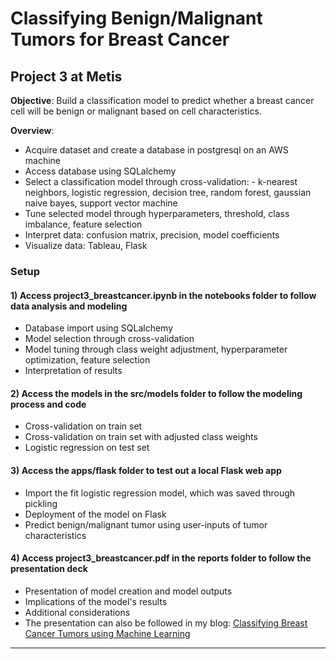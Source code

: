 # Classifying Benign/Malignant Tumors for Breast Cancer

## Project 3 at Metis

**Objective**: Build a classification model to predict whether a breast cancer cell will be benign or malignant based on cell characteristics.

**Overview**:

- Acquire dataset and create a database in postgresql on an AWS machine
- Access database using SQLalchemy
- Select a classification model through cross-validation: - k-nearest neighbors, logistic regression, decision tree, random forest, gaussian naive bayes, support vector machine
- Tune selected model through hyperparameters, threshold, class imbalance, feature selection
- Interpret data: confusion matrix, precision, model coefficients
- Visualize data: Tableau, Flask

### Setup

#### 1) Access project3_breastcancer.ipynb in the notebooks folder to follow data analysis and modeling

- Database import using SQLalchemy
- Model selection through cross-validation
- Model tuning through class weight adjustment, hyperparameter optimization, feature selection
- Interpretation of results

#### 2) Access the models in the src/models folder to follow the modeling process and code

- Cross-validation on train set
- Cross-validation on train set with adjusted class weights
- Logistic regression on test set

#### 3) Access the apps/flask folder to test out a local Flask web app

- Import the fit logistic regression model, which was saved through pickling
- Deployment of the model on Flask
- Predict benign/malignant tumor using user-inputs of tumor characteristics

#### 4) Access project3_breastcancer.pdf in the reports folder to follow the presentation deck

- Presentation of model creation and model outputs
- Implications of the model's results
- Additional considerations
- The presentation can also be followed in my blog: <a href="https://eunchanity.github.io/breast-cancer/" target="_blank">Classifying Breast Cancer Tumors using Machine Learning</a><br/>

---
